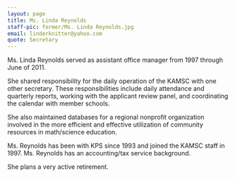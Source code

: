 ```yaml
---
layout: page
title: Ms. Linda Reynolds
staff-pic: former/Ms. Linda Reynolds.jpg
email: linderknitter@yahoo.com
quote: Secretary
---
```

Ms. Linda Reynolds served as assistant office manager from 1997 through June of 2011.

She shared responsibility for the daily operation of the KAMSC with one other secretary. These responsibilities include daily attendance and quarterly reports, working with the applicant review panel, and coordinating the calendar with member schools.

She also maintained databases for a regional nonprofit organization involved in the more efficient and effective utilization of community resources in math/science education.

Ms. Reynolds has been with KPS since 1993 and joined the KAMSC staff in 1997. Ms. Reynolds has an accounting/tax service background.

She plans a very active retirement.